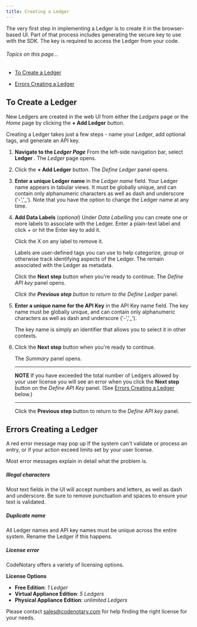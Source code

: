 ```yaml
---
title: Creating a Ledger
---
```


The very first step in implementing a Ledger is to create it in the browser-based UI.  Part of that process includes generating the secure key to use with the SDK. The key is required to access the Ledger from your code.

###### _Topics on this page..._

- [To Create a Ledger](/help/create-ledger#to-create-a-ledger)

- [Errors Creating a Ledger](/help/create-ledger#errors-creating-a-ledger)

## To Create a Ledger

New Ledgers are created in the web UI from either the _Ledgers_ page or the _Home_ page by clicking the **+ Add Ledger** button.

<help-image src="/alt_ledger_plain.png" alt="" ></help-image>

Creating a Ledger takes just a few steps - name your Ledger, add optional tags, and generate an API key.

1. **Navigate to the *Ledger Page***  From the left-side navigation bar, select **Ledger** . The _Ledger_ page opens.

2. Click the **+ Add Ledger** button. The *Define Ledger* panel opens.

<help-image src="/alt_panell_defineledger.png" alt="" ></help-image>

3. **Enter a unique Ledger name** in the *Ledger name* field.
   Your Ledger name appears in tabular views.  It must be globally unique, and can contain only alphanumeric characters as well as dash and underscore ('-','_').  Note that you have the option to change the Ledger name at any time.

4. **Add Data Labels**  (_optional_) Under *Data Labelling* you can create one or more labels to associate with the Ledger.  Enter a plain-text label and click + or hit the Enter key to add it.

   Click the X on any label to remove it.

   Labels are user-defined tags you can use to help categorize, group or otherwise track identifying aspects of the Ledger. The remain associated with the Ledger as metadata.

   Click the **Next step** button when you're ready to continue. The *Define API key* panel opens.

   *Click the **Previous step** button to return to the Define Ledger* panel.

   <help-image src="/alt_panel_definekey_sm.png" alt="" ></help-image>

5. **Enter a unique name for the API Key** in the API Key name field. The key name must be globally unique, and can contain only alphanumeric characters as well as dash and underscore ('-','_').

   The key name is simply an identifier that allows you to select it in other contexts.

6. Click the **Next step** button when you're ready to continue.

   The *Summary* panel opens.

   ---

   **NOTE**  If you have exceeded the total number of Ledgers allowed by your user license you will see an error when you click the **Next step** button on the *Define API Key* panel. (See [Errors Creating a Ledger](#/help/errors-creating-a-ledger) below.)

   ---

   Click the **Previous step** button to return to the *Define API key* panel.

## Errors Creating a Ledger

A red error message may pop up If the system can't validate or process an entry, or if your action exceed limits set by your user license.

Most error messages explain in detail what the problem is.

##### Illegal characters

Most text fields in the UI will accept numbers and letters, as well as dash and underscore. Be sure to remove punctuation and spaces to ensure your text is validated.

##### Duplicate name

All Ledger names and API key names must be unique across the entire system. Rename the Ledger if this happens.

##### License error

<help-image src="/alt_err_lic.png" alt="" ></help-image>

CodeNotary offers a variety of licensing options.

**License Options**

- **Free Edition**: *1 Ledger*
- **Virtual Appliance Edition**: *5 Ledgers*
- **Physical Appliance Edition**: *unlimited Ledgers*

Please contact [sales@codenotary.com](mailto:sales@codenotary.com) for help finding the right license for your needs.

<ui-prev-next class="mt-1" :prev="{ url: '/overall-status', label: 'Home - System Status' }" :next="{ url: '/manage-ledger', label: 'Managing a Ledger' }"></ui-prev-next>
